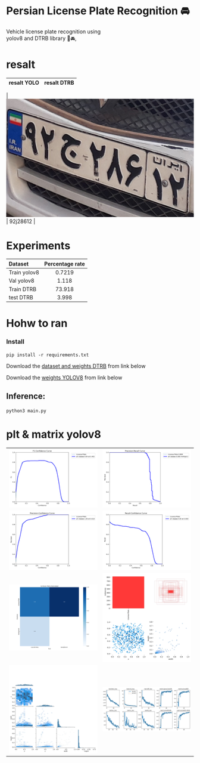 # Persian License Plate Recognition 🚘
Vehicle license plate recognition using   
 yolov8 and DTRB library 🚗🚘,
 # **resalt**
| resalt YOLO |  resalt DTRB	     | 
| :---   |   :---:   | 
| 
![screen shot](io\input_plates\16_car.jpg)    |  92j28612   |

# Experiments
| Dataset |  Percentage rate | 
| :---   |   :---:   | 
|Train yolov8  |  0.7219  | 
|Val yolov8  |    1.118    |
|Train DTRB  | 73.918 | 
|test DTRB  |   3.998   |

 
# Hohw to ran
### Install
```
pip install -r requirements.txt
```
Download the  [dataset and weights DTRB](https://drive.google.com/drive/folders/1hTuK4nj27cyAGaRL3ZqOqbO8gU_9IJCK) from link below

Download the   [weights YOLOV8](https://drive.google.com/drive/folders/1-iCOXis3LvVwNnXZyav-eMpYQgqzL0--)
 from link below

## Inference:
```
python3 main.py
```
# plt & matrix yolov8
| |  	     | 
| :---   |   :---:   | 
| ![screen shot](https://github.com/MohamadNematizadeh/Persian-License-Plate-Recognition/blob/main/Plt_matrix/F1_curve.png?raw=true)    |  ![screen shot](https://github.com/MohamadNematizadeh/Persian-License-Plate-Recognition/blob/main/Plt_matrix/PR_curve.png?raw=true)  |
| ![screen shot](https://github.com/MohamadNematizadeh/Persian-License-Plate-Recognition/blob/main/Plt_matrix/P_curve.png?raw=true)    |  ![screen shot](https://github.com/MohamadNematizadeh/Persian-License-Plate-Recognition/blob/main/Plt_matrix/R_curve.png?raw=true)  | 
| ![screen shot](https://github.com/MohamadNematizadeh/Persian-License-Plate-Recognition/blob/main/Plt_matrix/confusion_matrix_normalized.png?raw=true)    |  ![screen shot](https://github.com/MohamadNematizadeh/Persian-License-Plate-Recognition/blob/main/Plt_matrix/labels.jpg?raw=true)  | 
| ![screen shot](https://github.com/MohamadNematizadeh/Persian-License-Plate-Recognition/blob/main/Plt_matrix/labels_correlogram.jpg?raw=true)    |  ![screen shot](https://github.com/MohamadNematizadeh/Persian-License-Plate-Recognition/blob/main/results.png?raw=true)  |




